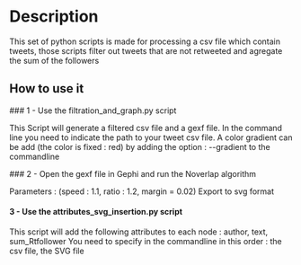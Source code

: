 # Description

This set of python scripts is made for processing a csv file which contain tweets, those scripts filter out tweets that are not retweeted and agregate the sum of the followers 

## How to use it


### 1 - Use the filtration_and_graph.py script

This Script will generate a filtered csv file and a gexf file. In the command line you need to indicate the path to your tweet csv file. A color gradient can be add (the color is fixed : red)
 by adding the option : --gradient  to the commandline

### 2 - Open the gexf file in Gephi and run the Noverlap algorithm 

Parameters : (speed : 1.1, ratio : 1.2, margin = 0.02) 
Export to svg format

#### 3 - Use the attributes_svg_insertion.py script

This script will add the following attributes to each node : author, text, sum_Rtfollower
You need to specify in the commandline in this order : the csv file, the SVG file


